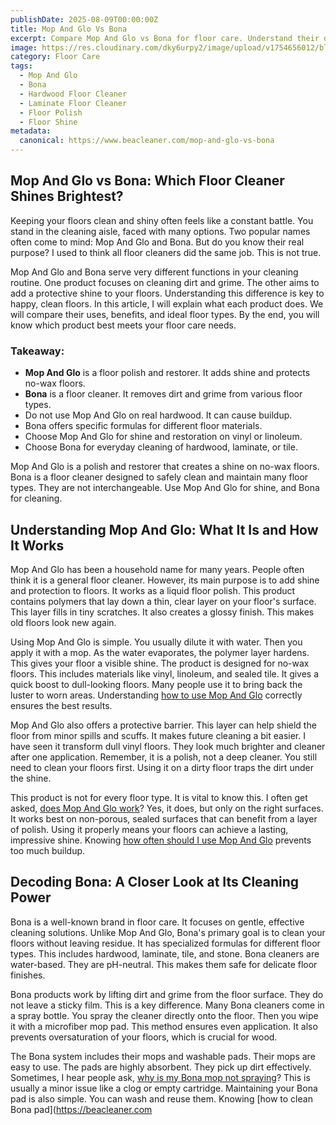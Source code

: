 ```yaml
---
publishDate: 2025-08-09T00:00:00Z
title: Mop And Glo Vs Bona
excerpt: Compare Mop And Glo vs Bona for floor care. Understand their distinct uses, benefits, and best floor types to achieve desired cleaning or shine results.
image: https://res.cloudinary.com/dky6urpy2/image/upload/v1754656012/blog_image_1754656011_tyrb9t.webp
category: Floor Care
tags:
  - Mop And Glo
  - Bona
  - Hardwood Floor Cleaner
  - Laminate Floor Cleaner
  - Floor Polish
  - Floor Shine
metadata:
  canonical: https://www.beacleaner.com/mop-and-glo-vs-bona
---
```


## Mop And Glo vs Bona: Which Floor Cleaner Shines Brightest?

Keeping your floors clean and shiny often feels like a constant battle. You stand in the cleaning aisle, faced with many options. Two popular names often come to mind: Mop And Glo and Bona. But do you know their real purpose? I used to think all floor cleaners did the same job. This is not true.

Mop And Glo and Bona serve very different functions in your cleaning routine. One product focuses on cleaning dirt and grime. The other aims to add a protective shine to your floors. Understanding this difference is key to happy, clean floors. In this article, I will explain what each product does. We will compare their uses, benefits, and ideal floor types. By the end, you will know which product best meets your floor care needs.

### Takeaway:

*   **Mop And Glo** is a floor polish and restorer. It adds shine and protects no-wax floors.
*   **Bona** is a floor cleaner. It removes dirt and grime from various floor types.
*   Do not use Mop And Glo on real hardwood. It can cause buildup.
*   Bona offers specific formulas for different floor materials.
*   Choose Mop And Glo for shine and restoration on vinyl or linoleum.
*   Choose Bona for everyday cleaning of hardwood, laminate, or tile.

Mop And Glo is a polish and restorer that creates a shine on no-wax floors. Bona is a floor cleaner designed to safely clean and maintain many floor types. They are not interchangeable. Use Mop And Glo for shine, and Bona for cleaning.

## Understanding Mop And Glo: What It Is and How It Works

Mop And Glo has been a household name for many years. People often think it is a general floor cleaner. However, its main purpose is to add shine and protection to floors. It works as a liquid floor polish. This product contains polymers that lay down a thin, clear layer on your floor's surface. This layer fills in tiny scratches. It also creates a glossy finish. This makes old floors look new again.

Using Mop And Glo is simple. You usually dilute it with water. Then you apply it with a mop. As the water evaporates, the polymer layer hardens. This gives your floor a visible shine. The product is designed for no-wax floors. This includes materials like vinyl, linoleum, and sealed tile. It gives a quick boost to dull-looking floors. Many people use it to bring back the luster to worn areas. Understanding [how to use Mop And Glo](https://beacleaner.com/how-to-use-mop-and-glo) correctly ensures the best results.

Mop And Glo also offers a protective barrier. This layer can help shield the floor from minor spills and scuffs. It makes future cleaning a bit easier. I have seen it transform dull vinyl floors. They look much brighter and cleaner after one application. Remember, it is a polish, not a deep cleaner. You still need to clean your floors first. Using it on a dirty floor traps the dirt under the shine.

This product is not for every floor type. It is vital to know this. I often get asked, [does Mop And Glo work](https://beacleaner.com/does-mop-and-glo-work)? Yes, it does, but only on the right surfaces. It works best on non-porous, sealed surfaces that can benefit from a layer of polish. Using it properly means your floors can achieve a lasting, impressive shine. Knowing [how often should I use Mop And Glo](https://beacleaner.com/how-often-should-i-use-mop-and-glo) prevents too much buildup.

## Decoding Bona: A Closer Look at Its Cleaning Power

Bona is a well-known brand in floor care. It focuses on gentle, effective cleaning solutions. Unlike Mop And Glo, Bona's primary goal is to clean your floors without leaving residue. It has specialized formulas for different floor types. This includes hardwood, laminate, tile, and stone. Bona cleaners are water-based. They are pH-neutral. This makes them safe for delicate floor finishes.

Bona products work by lifting dirt and grime from the floor surface. They do not leave a sticky film. This is a key difference. Many Bona cleaners come in a spray bottle. You spray the cleaner directly onto the floor. Then you wipe it with a microfiber mop pad. This method ensures even application. It also prevents oversaturation of your floors, which is crucial for wood.

The Bona system includes their mops and washable pads. Their mops are easy to use. The pads are highly absorbent. They pick up dirt effectively. Sometimes, I hear people ask, [why is my Bona mop not spraying](https://beacleaner.com/why-is-my-bona-mop-not-spraying)? This is usually a minor issue like a clog or empty cartridge. Maintaining your Bona pad is also simple. You can wash and reuse them. Knowing [how to clean Bona pad](https://beacleaner.com